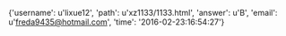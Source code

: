 {'username': u'lixue12', 'path': u'xz1133/1133.html', 'answer': u'B', 'email': u'freda9435@hotmail.com', 'time': '2016-02-23:16:54:27'}